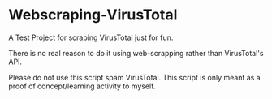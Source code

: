 # Webscraping-VirusTotal
A Test Project for scraping VirusTotal just for fun.

There is no real reason to do it using web-scrapping rather than VirusTotal's API.

Please do not use this script spam VirusTotal. This script is only meant as a proof of concept/learning activity to myself.
